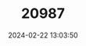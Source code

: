 ---
title: "20987"
category: "Stygobromus gradyi"
draft: false
date: 2024-02-22 13:03:50
languages:
  English: ["Grady's Cave Amphipod"]
---